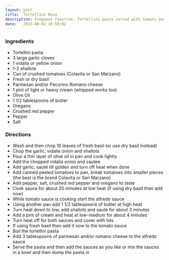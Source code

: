 ```yaml
---
layout: post
title:  Tortellini Rosa
description: Frequent favorite. Tortellini pasta served with tomato and alfredo sauce that has parmesan cheese, basil, garlic and shallots.
date:   2015-08-02 16:59:02
---
```


### Ingredients

- Tortellini pasta
- 3 large garlic cloves
- 1 vidalia or yellow onion
- 1-2 shallots
- Can of crushed tomatoes (Colavita or San Marzano)
- Fresh or dry basil
- Parmesan and/or Pecorino Romano cheese
- 1 pint of light or heavy cream (whipped works too)
- Olive Oil
- 1 1/2 tablespoons of butter
- Oregano
- Crushed red pepper
- Pepper
- Salt

### Directions

- Wash and then chop 10 leaves of fresh basil (or use dry basil instead)
- Chop the garlic, vidalia onion and shallots
- Pour a thin layer of olive oil in pan and cook lightly
- Add the chopped vidalia onion and sautee
- Add garlic, saut&eacute; till golden and turn off heat when done
- Add canned peeled tomatoes to pan, break tomatoes into smaller pieces (the best is the brand Colavita or San Marzano)
- Add pepper, salt, crushed red pepper and oregano to taste
- Cook sauce for about 20 minutes at low heat (if using dry basil then add now)
- While tomato sauce is cooking start the alfredo sauce
- Using another pan add 1 1/2 tablespoons of butter at high heat
- Turn heat down to low, add shallots and saut&eacute; for about 3 minutes
- Add a pint of cream and heat at low-medium for about 4 minutes
- Turn heat off for both sauces and cover with lids
- If using fresh basil then add it now to the tomato sauce
- Boil the tortellini pasta
- Add 3 tablespoons of parmesan and/or romano cheese to the alfredo sauce
- Serve the pasta and then add the sauces as you like or mix the sauces in a bowl and then dump the pasta in
